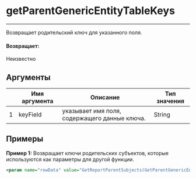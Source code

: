 # getParentGenericEntityTableKeys

---

Возвращает родительский ключ для указанного поля.

#### Возвращает:

Неизвестно

## Аргументы

|  | Имя аргумента | Описание | Тип значения |
| --- | --- | --- | --- |
| 1 | keyField | указывает имя поля, содержащего данные ключа. | String |

## Примеры

**Пример 1:** Возвращает ключи родительских субъектов, которые используются как параметры для другой функции.
```xml
<param name="rowData" value="GetReportParentSubjects(GetParentGenericEntityTableKeys('X_SUSPECT.X_PARTY_RK'))" />
```

